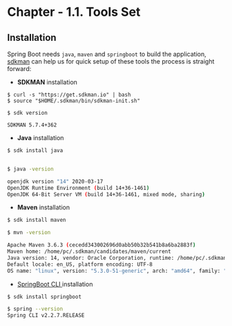 # Chapter - 1.1. Tools Set

## Installation

Spring Boot needs `java`, `maven` and `springboot` to build the application, [sdkman](https://sdkman.io/install) can help us for quick setup of these tools the process is straight forward:

* **SDKMAN** installation

```
$ curl -s "https://get.sdkman.io" | bash
$ source "$HOME/.sdkman/bin/sdkman-init.sh"

$ sdk version

SDKMAN 5.7.4+362
```

* **Java** installation

```bash
$ sdk install java


$ java -version

openjdk version "14" 2020-03-17
OpenJDK Runtime Environment (build 14+36-1461)
OpenJDK 64-Bit Server VM (build 14+36-1461, mixed mode, sharing)

```

* **Maven** installation

```bash
$ sdk install maven

$ mvn -version

Apache Maven 3.6.3 (cecedd343002696d0abb50b32b541b8a6ba2883f)
Maven home: /home/pc/.sdkman/candidates/maven/current
Java version: 14, vendor: Oracle Corporation, runtime: /home/pc/.sdkman/candidates/java/14.0.0-open
Default locale: en_US, platform encoding: UTF-8
OS name: "linux", version: "5.3.0-51-generic", arch: "amd64", family: "unix"

```

* [SpringBoot CLI ](https://docs.spring.io/spring-boot/docs/current/reference/html/spring-boot-cli.html)installation

```bash
$ sdk install springboot

$ spring --version
Spring CLI v2.2.7.RELEASE
```



